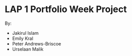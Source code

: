 # LAP 1 Portfolio Week Project 

By:
- Jakirul Islam
- Emily Kral
- Peter Andrews-Briscoe
- Urselaan Malik